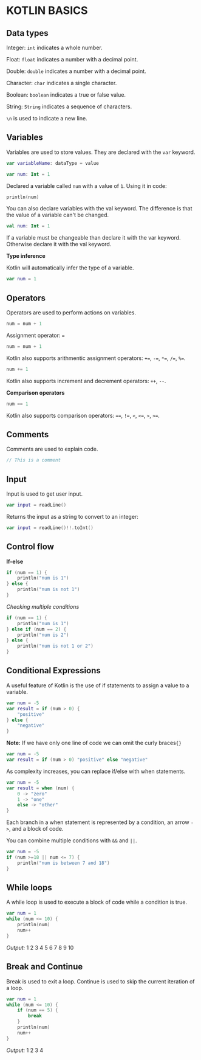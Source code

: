 # KOTLIN BASICS

## Data types
Integer: `int` indicates a whole number.

Float: `float` indicates a number with a decimal point.

Double: `double` indicates a number with a decimal point.

Character: `char` indicates a single character.

Boolean: `boolean` indicates a true or false value.

String: `String` indicates a sequence of characters.

`\n` is used to indicate a new line.

## Variables
Variables are used to store values. They are declared with the `var` keyword.

```kotlin
var variableName: dataType = value
```

```kotlin
var num: Int = 1
```
Declared a variable called `num` with a value of `1`.
Using it in code:

```kotlin
println(num)
```
You can also declare variables with the val keyword. The difference is that the value of a variable can't be changed.

```kotlin
val num: Int = 1
```
If a variable must be changeable than declare it with the var keyword. Otherwise declare it with the val keyword.

**Type inference**

Kotlin will automatically infer the type of a variable.

```kotlin
var num = 1
```

## Operators
Operators are used to perform actions on variables.

```kotlin
num = num + 1
```
Assignment operator: `=`

```kotlin
num = num + 1
```
Kotlin also supports arithmentic assignment operators: `+=`, `-=`, `*=`, `/=`, `%=`.

```kotlin
num += 1
```
Kotlin also supports increment and decrement operators: `++`, `--`.

**Comparison operators**
```kotlin
num == 1
```
Kotlin also supports comparison operators: `==`, `!=`, `<`, `<=`, `>`, `>=`.

## Comments
Comments are used to explain code.

```kotlin
// This is a comment
```

## Input
Input is used to get user input.

```kotlin
var input = readLine()
```
Returns the input as a string to convert to an integer:

```kotlin
var input = readLine()!!.toInt()
```

## Control flow
**If-else**

```kotlin
if (num == 1) {
    println("num is 1")
} else {
    println("num is not 1")
}
```

*Checking multiple conditions*

```kotlin
if (num == 1) {
    println("num is 1")
} else if (num == 2) {
    println("num is 2")
} else {
    println("num is not 1 or 2")
}
```

## Conditional Expressions
A useful feature of Kotlin is the use of if statements to assign a value to a variable.

```kotlin
var num = -5
var result = if (num > 0) {
    "positive"
} else {
    "negative"
}
```
**Note:** If we have only one line of code we can omit the curly braces`{}`
        
```kotlin
var num = -5
var result = if (num > 0) "positive" else "negative"
```

As complexity increases, you can replace if/else with when statements.

```kotlin
var num = -5
var result = when (num) {
    0 -> "zero"
    1 -> "one"
    else -> "other"
}
```

Each branch in a when statement is represented by a condition, an arrow `->`, and a block of code.

You can combine multiple conditions with `&&` and `||`.

```kotlin
var num = -5
if (num >=18 || num <= 7) {
    println("num is between 7 and 18")
}
```

## While loops
A while loop is used to execute a block of code while a condition is true.

```kotlin
var num = 1
while (num <= 10) {
    println(num)
    num++
}
```
*Output:* 1 2 3 4 5 6 7 8 9 10

## Break and Continue
Break is used to exit a loop. Continue is used to skip the current iteration of a loop.

```kotlin
var num = 1
while (num <= 10) {
    if (num == 5) {
        break
    }
    println(num)
    num++
}
```
*Output:* 1 2 3 4